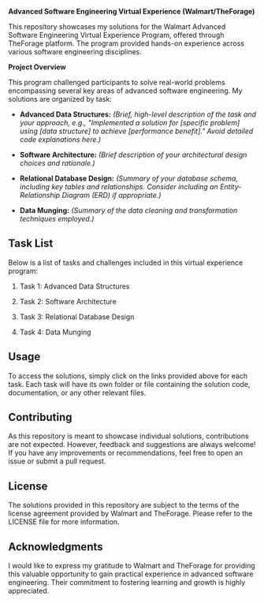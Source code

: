 **Advanced Software Engineering Virtual Experience (Walmart/TheForage)**

This repository showcases my solutions for the Walmart Advanced Software Engineering Virtual Experience Program, offered through TheForage platform.  The program provided hands-on experience across various software engineering disciplines.

**Project Overview**

This program challenged participants to solve real-world problems encompassing several key areas of advanced software engineering. My solutions are organized by task:

* **Advanced Data Structures:**  *(Brief, high-level description of the task and your approach, e.g., "Implemented a solution for [specific problem] using [data structure] to achieve [performance benefit]."  Avoid detailed code explanations here.)*

* **Software Architecture:** *(Brief description of your architectural design choices and rationale.)*

* **Relational Database Design:** *(Summary of your database schema, including key tables and relationships.  Consider including an Entity-Relationship Diagram (ERD) if appropriate.)*

* **Data Munging:** *(Summary of the data cleaning and transformation techniques employed.)*

## Task List

Below is a list of tasks and challenges included in this virtual experience program:

1. Task 1: Advanced Data Structures

2. Task 2: Software Architecture

3. Task 3: Relational Database Design

4. Task 4: Data Munging

## Usage

To access the solutions, simply click on the links provided above for each task. Each task will have its own folder or file containing the solution code, documentation, or any other relevant files.

## Contributing

As this repository is meant to showcase individual solutions, contributions are not expected. However, feedback and suggestions are always welcome! If you have any improvements or recommendations, feel free to open an issue or submit a pull request.

## License

The solutions provided in this repository are subject to the terms of the license agreement provided by Walmart and TheForage. Please refer to the LICENSE file for more information.

## Acknowledgments

I would like to express my gratitude to Walmart and TheForage for providing this valuable opportunity to gain practical experience in advanced software engineering. Their commitment to fostering learning and growth is highly appreciated.

